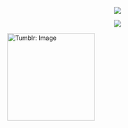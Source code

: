 <p align="center">
<img src="https://img.shields.io/badge/UFU-69-lightgrey"/>
</p>

<p align="center">
<img src="https://img.shields.io/badge/-Undegraduate-lightgrey"/>
</p>


<img class="J9AiF" src="https://64.media.tumblr.com/tumblr_mbc2euCgiX1rfjowdo1_500.gif" alt="Tumblr: Image" width=200>
